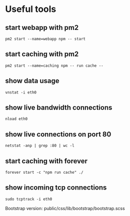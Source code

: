 # Useful tools

## start webapp with pm2
`pm2 start --name=webapp npm -- start`

## start caching with pm2
`pm2 start --name=caching npm -- run cache --`

## show data usage
`vnstat -i eth0`

## show live bandwidth connections
`nload eth0`

## show live connections on port 80
`netstat -anp | grep :80 | wc -l`

## start caching with forever
`forever start -c "npm run cache" ./`

## show incoming tcp connections
`sudo tcptrack -i eth0`






Bootstrap version: public/css/lib/bootstrap/bootstrap.scss
